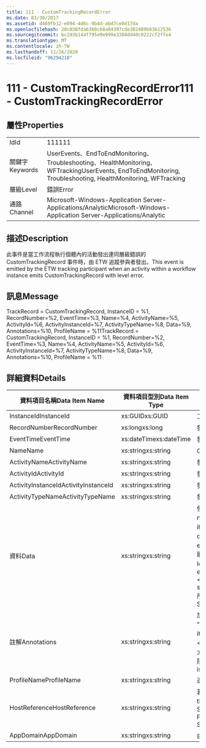 ```yaml
---
title: 111 - CustomTrackingRecordError
ms.date: 03/30/2017
ms.assetid: d469fb12-e094-4d6c-9b4d-abd7ce0d17da
ms.openlocfilehash: 20c038fda6360c68a84397cde382489b83612536
ms.sourcegitcommit: bc293b14af795e0e999e3304dd40c0222cf2ffe4
ms.translationtype: MT
ms.contentlocale: zh-TW
ms.lasthandoff: 11/26/2020
ms.locfileid: "96294218"
---
```

# <a name="111---customtrackingrecorderror"></a><span data-ttu-id="3c2de-102">111 - CustomTrackingRecordError</span><span class="sxs-lookup"><span data-stu-id="3c2de-102">111 - CustomTrackingRecordError</span></span>

## <a name="properties"></a><span data-ttu-id="3c2de-103">屬性</span><span class="sxs-lookup"><span data-stu-id="3c2de-103">Properties</span></span>  
  
|||  
|-|-|  
|<span data-ttu-id="3c2de-104">Id</span><span class="sxs-lookup"><span data-stu-id="3c2de-104">Id</span></span>|<span data-ttu-id="3c2de-105">111</span><span class="sxs-lookup"><span data-stu-id="3c2de-105">111</span></span>|  
|<span data-ttu-id="3c2de-106">關鍵字</span><span class="sxs-lookup"><span data-stu-id="3c2de-106">Keywords</span></span>|<span data-ttu-id="3c2de-107">UserEvents、EndToEndMonitoring、Troubleshooting、HealthMonitoring、WFTracking</span><span class="sxs-lookup"><span data-stu-id="3c2de-107">UserEvents, EndToEndMonitoring, Troubleshooting, HealthMonitoring, WFTracking</span></span>|  
|<span data-ttu-id="3c2de-108">層級</span><span class="sxs-lookup"><span data-stu-id="3c2de-108">Level</span></span>|<span data-ttu-id="3c2de-109">錯誤</span><span class="sxs-lookup"><span data-stu-id="3c2de-109">Error</span></span>|  
|<span data-ttu-id="3c2de-110">通路</span><span class="sxs-lookup"><span data-stu-id="3c2de-110">Channel</span></span>|<span data-ttu-id="3c2de-111">Microsoft-Windows-Application Server-Applications/Analytic</span><span class="sxs-lookup"><span data-stu-id="3c2de-111">Microsoft-Windows-Application Server-Applications/Analytic</span></span>|  
  
## <a name="description"></a><span data-ttu-id="3c2de-112">描述</span><span class="sxs-lookup"><span data-stu-id="3c2de-112">Description</span></span>  

 <span data-ttu-id="3c2de-113">此事件是當工作流程執行個體內的活動發出連同層級錯誤的 CustomTrackingRecord 事件時，由 ETW 追蹤參與者發出。</span><span class="sxs-lookup"><span data-stu-id="3c2de-113">This event is emitted by the ETW tracking participant when an activity within a workflow instance emits CustomTrackingRecord with level error.</span></span>  
  
## <a name="message"></a><span data-ttu-id="3c2de-114">訊息</span><span class="sxs-lookup"><span data-stu-id="3c2de-114">Message</span></span>  

 <span data-ttu-id="3c2de-115">TrackRecord = CustomTrackingRecord, InstanceID = %1, RecordNumber=%2, EventTime=%3, Name=%4, ActivityName=%5, ActivityId=%6, ActivityInstanceId=%7, ActivityTypeName=%8, Data=%9, Annotations=%10, ProfileName = %11</span><span class="sxs-lookup"><span data-stu-id="3c2de-115">TrackRecord = CustomTrackingRecord, InstanceID = %1, RecordNumber=%2, EventTime=%3, Name=%4, ActivityName=%5, ActivityId=%6, ActivityInstanceId=%7, ActivityTypeName=%8, Data=%9, Annotations=%10, ProfileName = %11</span></span>  
  
## <a name="details"></a><span data-ttu-id="3c2de-116">詳細資料</span><span class="sxs-lookup"><span data-stu-id="3c2de-116">Details</span></span>  
  
|<span data-ttu-id="3c2de-117">資料項目名稱</span><span class="sxs-lookup"><span data-stu-id="3c2de-117">Data Item Name</span></span>|<span data-ttu-id="3c2de-118">資料項目型別</span><span class="sxs-lookup"><span data-stu-id="3c2de-118">Data Item Type</span></span>|<span data-ttu-id="3c2de-119">描述</span><span class="sxs-lookup"><span data-stu-id="3c2de-119">Description</span></span>|  
|--------------------|--------------------|-----------------|  
|<span data-ttu-id="3c2de-120">InstanceId</span><span class="sxs-lookup"><span data-stu-id="3c2de-120">InstanceId</span></span>|<span data-ttu-id="3c2de-121">xs:GUID</span><span class="sxs-lookup"><span data-stu-id="3c2de-121">xs:GUID</span></span>|<span data-ttu-id="3c2de-122">工作流程的執行個體 ID。</span><span class="sxs-lookup"><span data-stu-id="3c2de-122">The instance id for the workflow</span></span>|  
|<span data-ttu-id="3c2de-123">RecordNumber</span><span class="sxs-lookup"><span data-stu-id="3c2de-123">RecordNumber</span></span>|<span data-ttu-id="3c2de-124">xs:long</span><span class="sxs-lookup"><span data-stu-id="3c2de-124">xs:long</span></span>|<span data-ttu-id="3c2de-125">發出之記錄的序號。</span><span class="sxs-lookup"><span data-stu-id="3c2de-125">The sequence number of the emitted record</span></span>|  
|<span data-ttu-id="3c2de-126">EventTime</span><span class="sxs-lookup"><span data-stu-id="3c2de-126">EventTime</span></span>|<span data-ttu-id="3c2de-127">xs:dateTime</span><span class="sxs-lookup"><span data-stu-id="3c2de-127">xs:dateTime</span></span>|<span data-ttu-id="3c2de-128">發出事件時的 UTC 時間。</span><span class="sxs-lookup"><span data-stu-id="3c2de-128">The time in UTC when the event was emitted</span></span>|  
|<span data-ttu-id="3c2de-129">Name</span><span class="sxs-lookup"><span data-stu-id="3c2de-129">Name</span></span>|<span data-ttu-id="3c2de-130">xs:string</span><span class="sxs-lookup"><span data-stu-id="3c2de-130">xs:string</span></span>|<span data-ttu-id="3c2de-131">CustomTrackingRecord 的名稱。</span><span class="sxs-lookup"><span data-stu-id="3c2de-131">The name of the CustomTrackingRecord</span></span>|  
|<span data-ttu-id="3c2de-132">ActivityName</span><span class="sxs-lookup"><span data-stu-id="3c2de-132">ActivityName</span></span>|<span data-ttu-id="3c2de-133">xs:string</span><span class="sxs-lookup"><span data-stu-id="3c2de-133">xs:string</span></span>|<span data-ttu-id="3c2de-134">發出 CustomTrackingRecord 的活動名稱。</span><span class="sxs-lookup"><span data-stu-id="3c2de-134">The name of the activity that emitted the CustomTrackingRecord</span></span>|  
|<span data-ttu-id="3c2de-135">ActivityId</span><span class="sxs-lookup"><span data-stu-id="3c2de-135">ActivityId</span></span>|<span data-ttu-id="3c2de-136">xs:string</span><span class="sxs-lookup"><span data-stu-id="3c2de-136">xs:string</span></span>|<span data-ttu-id="3c2de-137">發出 CustomTrackingRecord 的活動 ID。</span><span class="sxs-lookup"><span data-stu-id="3c2de-137">The id of the activity that emitted the CustomTrackingRecord</span></span>|  
|<span data-ttu-id="3c2de-138">ActivityInstanceId</span><span class="sxs-lookup"><span data-stu-id="3c2de-138">ActivityInstanceId</span></span>|<span data-ttu-id="3c2de-139">xs:string</span><span class="sxs-lookup"><span data-stu-id="3c2de-139">xs:string</span></span>|<span data-ttu-id="3c2de-140">發出 CustomTrackingRecord 的活動執行個體 ID。</span><span class="sxs-lookup"><span data-stu-id="3c2de-140">The instance id of the activity that emitted the CustomTrackingRecord</span></span>|  
|<span data-ttu-id="3c2de-141">ActivityTypeName</span><span class="sxs-lookup"><span data-stu-id="3c2de-141">ActivityTypeName</span></span>|<span data-ttu-id="3c2de-142">xs:string</span><span class="sxs-lookup"><span data-stu-id="3c2de-142">xs:string</span></span>|<span data-ttu-id="3c2de-143">發出 CustomTrackingRecord 的活動名稱。</span><span class="sxs-lookup"><span data-stu-id="3c2de-143">The name of the activity that emitted the CustomTrackingRecord</span></span>|  
|<span data-ttu-id="3c2de-144">資料</span><span class="sxs-lookup"><span data-stu-id="3c2de-144">Data</span></span>|<span data-ttu-id="3c2de-145">xs:string</span><span class="sxs-lookup"><span data-stu-id="3c2de-145">xs:string</span></span>|<span data-ttu-id="3c2de-146">使用此事件所追蹤的資料。</span><span class="sxs-lookup"><span data-stu-id="3c2de-146">The data that was tracked with this event.</span></span>  <span data-ttu-id="3c2de-147">這些值會以 dataValue 格式儲存在 xml 元素中 \<items> \< item  name = "dataName" type="System.String"> \</item> \</items> 。</span><span class="sxs-lookup"><span data-stu-id="3c2de-147">The values are stored in an xml element in the format \<items>\< item  name = "dataName" type="System.String">dataValue\</item>\</items>.</span></span>  <span data-ttu-id="3c2de-148">如果未追蹤任何資料，則字串會包含 \<items/> 。</span><span class="sxs-lookup"><span data-stu-id="3c2de-148">If no data was tracked then the string contains \<items/>.</span></span> <span data-ttu-id="3c2de-149">ETW 事件大小會受到 ETW 緩衝區大小或 ETW 事件的最大承載所限制。</span><span class="sxs-lookup"><span data-stu-id="3c2de-149">The ETW event size is limited by the ETW buffer size or the max payload for an ETW event.</span></span> <span data-ttu-id="3c2de-150">如果事件大小超過 ETW 限制，則會捨棄注釋並以 ... 取代資料值來截斷事件。 \<items> \</items> 下列類型會以 ToString 所傳回的值儲存為其值 ( # A1;string、char、bool、int、short、long、uint、ushort、ulong、System. Single、float、double、System.object、system.string、System.object。</span><span class="sxs-lookup"><span data-stu-id="3c2de-150">If the size of the event exceeds the ETW limits, then the event is truncated by dropping the annotations and replacing the data value with \<items>...\</items>.  The following types are stored as their value as returned by ToString(); string,char,bool,int,short,long,uint,ushort,ulong,System.Single,float,double,System.Guid,System.DateTimeOffset,System.DateTime.</span></span>  <span data-ttu-id="3c2de-151">所有其他的型別會使用 System.Runtime.Serialization.NetDataContractSerializer 序列化。</span><span class="sxs-lookup"><span data-stu-id="3c2de-151">All other types are serialized using System.Runtime.Serialization.NetDataContractSerializer.</span></span>|  
|<span data-ttu-id="3c2de-152">註解</span><span class="sxs-lookup"><span data-stu-id="3c2de-152">Annotations</span></span>|<span data-ttu-id="3c2de-153">xs:string</span><span class="sxs-lookup"><span data-stu-id="3c2de-153">xs:string</span></span>|<span data-ttu-id="3c2de-154">加入至此事件中的附註。</span><span class="sxs-lookup"><span data-stu-id="3c2de-154">The annotations that were added to this event.</span></span>  <span data-ttu-id="3c2de-155">這些值會以 a 格式儲存在 xml 元素中 \<items> \< item  name = "annotationName" type="System.String"> \</item> \</items> 。</span><span class="sxs-lookup"><span data-stu-id="3c2de-155">The values are stored in an xml element in the format \<items>\< item  name = "annotationName" type="System.String">annotationValue\</item>\</items>.</span></span>  <span data-ttu-id="3c2de-156">如果未指定任何批註，則字串會包含 \<items/> 。</span><span class="sxs-lookup"><span data-stu-id="3c2de-156">If no annotations are specified then the string contains \<items/>.</span></span> <span data-ttu-id="3c2de-157">ETW 事件大小會受到 ETW 緩衝區大小或 ETW 事件的最大承載所限制。</span><span class="sxs-lookup"><span data-stu-id="3c2de-157">The ETW event size is limited by the ETW buffer size or the max payload for an ETW event.</span></span> <span data-ttu-id="3c2de-158">如果事件大小超過 ETW 限制，則會捨棄注釋並以 ... 取代注釋值來截斷事件。 \<items> \</items></span><span class="sxs-lookup"><span data-stu-id="3c2de-158">If the size of the event exceeds the ETW limits, then the event is truncated by dropping the annotations and replacing the annotation value with \<items>...\</items>.</span></span>|  
|<span data-ttu-id="3c2de-159">ProfileName</span><span class="sxs-lookup"><span data-stu-id="3c2de-159">ProfileName</span></span>|<span data-ttu-id="3c2de-160">xs:string</span><span class="sxs-lookup"><span data-stu-id="3c2de-160">xs:string</span></span>|<span data-ttu-id="3c2de-161">造成發送這個事件的名稱或追蹤設定檔。</span><span class="sxs-lookup"><span data-stu-id="3c2de-161">The name or the tracking profile that resulted in this event being emitted</span></span>|  
|<span data-ttu-id="3c2de-162">HostReference</span><span class="sxs-lookup"><span data-stu-id="3c2de-162">HostReference</span></span>|<span data-ttu-id="3c2de-163">xs:string</span><span class="sxs-lookup"><span data-stu-id="3c2de-163">xs:string</span></span>|<span data-ttu-id="3c2de-164">若為 Web 主控服務，此欄位會唯一識別 Web 階層架構中的服務。</span><span class="sxs-lookup"><span data-stu-id="3c2de-164">For web hosted services, this field uniquely identifies the service in the web hierarchy.</span></span>  <span data-ttu-id="3c2de-165">其格式定義為 ' Web Site Name Application Virtual Path&#124;Service Virtual Path&#124;ServiceName ' 範例： ' Default Web Site/CalculatorApplication&#124;/CalculatorService.svc&#124;CalculatorService '</span><span class="sxs-lookup"><span data-stu-id="3c2de-165">Its format is defined as 'Web Site Name Application Virtual Path&#124;Service Virtual Path&#124;ServiceName' Example: 'Default Web Site/CalculatorApplication&#124;/CalculatorService.svc&#124;CalculatorService'</span></span>|  
|<span data-ttu-id="3c2de-166">AppDomain</span><span class="sxs-lookup"><span data-stu-id="3c2de-166">AppDomain</span></span>|<span data-ttu-id="3c2de-167">xs:string</span><span class="sxs-lookup"><span data-stu-id="3c2de-167">xs:string</span></span>|<span data-ttu-id="3c2de-168">由 AppDomain.CurrentDomain.FriendlyName 傳回的字串。</span><span class="sxs-lookup"><span data-stu-id="3c2de-168">The string returned by AppDomain.CurrentDomain.FriendlyName.</span></span>|
